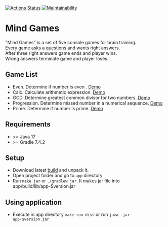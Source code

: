 [![Actions Status](https://github.com/4l3xT4lk3r/java-project-61/workflows/hexlet-check/badge.svg)](https://github.com/4l3xT4lk3r/java-project-61/actions)
[![Maintainability](https://api.codeclimate.com/v1/badges/6595f1565eebc72570ab/maintainability)](https://codeclimate.com/github/4l3xT4lk3r/java-project-61/maintainability)

# Mind Games

"Mind Games" is a set of five console games for brain training.  
Every game asks a questions and wants right answers.  
After three right answers game ends and player wins.  
Wrong answers terminate game and player loses.

## Game List

- Even. Determine if number is even . [Demo](https://asciinema.org/a/jJUERbV1mQLtC9WAe5V6ZpIcq)  
- Calc. Calculate arithmetic expression. [Demo](https://asciinema.org/a/DaL35oJKsKlFbuNtZUic9HaCZ)
- GCD. Determine greatest common divisor for two numbers. [Demo](https://asciinema.org/a/ugjuCECsa4DrTaAeXZoqxZ6hP)
- Progression. Determine missed number in a numerical sequence. [Demo](https://asciinema.org/a/drIJWREjnHZE7eUZueST4TWmy)
- Prime. Determine if number is prime. [Demo](https://asciinema.org/a/NOqC3tX9eqWd9IYDiJfY3QUCR)

## Requirements

- &gt;= Java 17
- &gt;= Gradle 7.4.2

## Setup

- Download latest [build](https://github.com/4l3xT4lk3r/java-project-61/tags) and unpack it.
- Open project folder and go to `app` directory
- Run `make jar` or `./gradlew jar`. It makes jar file into app/build/lib/app-$version.jar

## Using application

- Execute in app directory `make run-dist` or run `java -jar app-$version.jar`